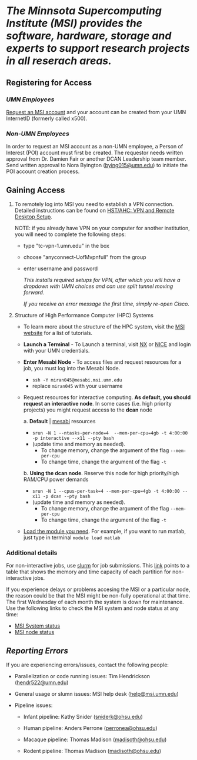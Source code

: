 # *The Minnsota Supercomputing Institute (MSI) provides the software, hardware, storage and experts to support research projects in all reserach areas.*

## **Registering for Access**

### *UMN Employees*

[Request an MSI account](https://www.msi.umn.edu/access) and your account can be created from your UMN InternetID (formerly called x500).

### *Non-UMN Employees*

In order to request an MSI account as a non-UMN employee, a Person of Interest (POI) account must first be created. The requestor needs written approval from Dr. Damien Fair or another DCAN Leadership team member. Send written approval to Nora Byington (bying015@umn.edu) to initiate the POI account creation process.

## **Gaining Access**

1. To remotely log into MSI you need to establish a VPN connection. Detailed instructions can be found on [HST/AHC: VPN and Remote Desktop Setup](https://it.umn.edu/services-technologies/how-tos/hstahc-vpn-remote-desktop-setup).

    NOTE: if you already have VPN on your computer for another institution, you will need to complete the following steps:

    - type "tc-vpn-1.umn.edu" in the box
    - choose "anyconnect-UofMvpnfull" from the group
    - enter username and password
      
      *This installs required setups for VPN, after which you will have a dropdown with UMN choices and can use split tunnel moving forward.*

      *If you receive an error message the first time, simply re-open Cisco.*

2. Structure of High Performance Computer (HPC) Systems  

   - To learn more about the structure of the HPC system, visit the [MSI website](https://www.msi.umn.edu/tutorials) for a list of tutorials.  
   - **Launch a Terminal** - To Launch a terminal, visit [NX](https://nx.msi.umn.edu/nxwebplayer) or [NICE](https://nice.msi.umn.edu) and login with your UMN credentials.  
   - **Enter Mesabi Node** - To access files and request resources for a job, you must log into the Mesabi Node.  

      - `ssh -Y miran045@mesabi.msi.umn.edu`
      - replace `miran045` with your username

   - Request resources for interactive computing. **As default, you should request an interactive node**. In some cases (i.e. high priority projects) you might request access to the **dcan** node

      a. **Default** | [mesabi](https://www.msi.umn.edu/content/mesabi) resources
        - `srun -N 1 --ntasks-per-node=4  --mem-per-cpu=4gb -t 4:00:00 -p interactive --x11 --pty bash`
        - (update time and memory as needed).
            - To change memory, change the argument of the flag `--mem-per-cpu`
            - To change time, change the argument of the flag `-t`

      b. **Using the dcan node**. Reserve this node for high priority/high RAM/CPU power demands
        - `srun -N 1 --cpus-per-task=4 --mem-per-cpu=4gb -t 4:00:00 --x11 -p dcan --pty bash`
        - (update time and memory as needed).
            - To change memory, change the argument of the flag `--mem-per-cpu`
            - To change time, change the argument of the flag `-t`

   - [Load the module you need](https://www.msi.umn.edu/support/faq/what-module). For example, if you want to run matlab, just type in terminal `module load matlab`

### Additional details

For non-interactive jobs, use [slurm](https://www.msi.umn.edu/content/job-submission-and-scheduling-slurm) for job submissions. This [link](https://www.msi.umn.edu/partitions) points to a table that shows the memory and time capacity of each partition for non-interactive jobs.

If you experience delays or problems accesing the MSI or a particular node, the reason could be that the MSI might be non-fully operational at that time. The first Wednesday of each month the system is down for maintenance. Use the following links to check the MSI system and node status at any time:

- [MSI System status](https://status.msi.umn.edu/)
- [MSI node status](https://umgcdownload.msi.umn.edu/website/slurmnodes/index.html)

## *Reporting Errors*

If you are experiencing errors/issues, contact the following people:

- Parallelization or code running issues: Tim Hendrickson (hendr522@umn.edu)

- General usage or slumn issues: MSI help desk (help@msi.umn.edu)

- Pipeline issues:

  - Infant pipeline: Kathy Snider (sniderk@ohsu.edu)
  
  - Human pipeline: Anders Perrone (perronea@ohsu.edu)

  - Macaque pipeline: Thomas Madison (madisoth@ohsu.edu)

  - Rodent pipeline: Thomas Madison (madisoth@ohsu.edu)
  